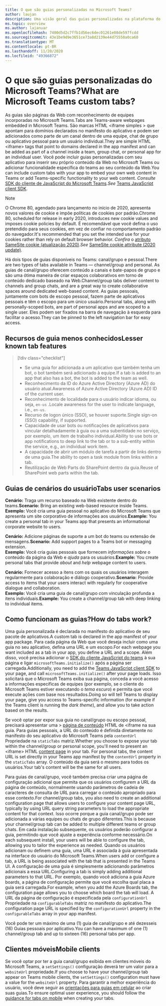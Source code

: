 ```yaml
---
title: O que são guias personalizadas no Microsoft Teams?
author: laujan
description: Uma visão geral das guias personalizadas na plataforma do teams
ms.topic: overview
ms.author: lajanuar
ms.openlocfilehash: 7400d5d2c7ffb1d56ec6dec01261e08de597fcdd
ms.sourcegitcommit: 43e1be9d9e3651ce73a8d2139e44d75550a0ca60
ms.translationtype: MT
ms.contentlocale: pt-BR
ms.lasthandoff: 11/20/2020
ms.locfileid: "49366872"
---
```

# <a name="what-are-microsoft-teams-custom-tabs"></a><span data-ttu-id="3c5ef-103">O que são guias personalizadas do Microsoft Teams?</span><span class="sxs-lookup"><span data-stu-id="3c5ef-103">What are Microsoft Teams custom tabs?</span></span>

<span data-ttu-id="3c5ef-104">As guias são páginas da Web com reconhecimento de equipes incorporadas no Microsoft Teams.</span><span class="sxs-lookup"><span data-stu-id="3c5ef-104">Tabs are Teams-aware webpages embedded in Microsoft Teams.</span></span> <span data-ttu-id="3c5ef-105">São marcas HTML <iframe simples \> que apontam para domínios declarados no manifesto do aplicativo e podem ser adicionados como parte de um canal dentro de uma equipe, chat de grupo ou aplicativo pessoal para um usuário individual.</span><span class="sxs-lookup"><span data-stu-id="3c5ef-105">They are simple HTML <iframe\> tags that point to domains declared in the app manifest and can be added as part of a channel inside a team, group chat, or personal app for an individual user.</span></span> <span data-ttu-id="3c5ef-106">Você pode incluir guias personalizadas com seu aplicativo para inserir seu próprio conteúdo da Web no Microsoft Teams ou adicionar funcionalidade específica do teams ao seu conteúdo da Web.</span><span class="sxs-lookup"><span data-stu-id="3c5ef-106">You can include custom tabs with your app to embed your own web content in Teams or add Teams-specific functionality to your web content.</span></span> <span data-ttu-id="3c5ef-107">*Consulte* [SDK do cliente de JavaScript do Microsoft Teams](/javascript/api/overview/msteams-client).</span><span class="sxs-lookup"><span data-stu-id="3c5ef-107">*See* [Teams JavaScript client SDK](/javascript/api/overview/msteams-client).</span></span>

> [!NOTE]
> <span data-ttu-id="3c5ef-108">O Chrome 80, agendado para lançamento no início de 2020, apresenta novos valores de cookie e impõe políticas de cookies por padrão.</span><span class="sxs-lookup"><span data-stu-id="3c5ef-108">Chrome 80, scheduled for release in early 2020, introduces new cookie values and imposes cookie policies by default.</span></span> <span data-ttu-id="3c5ef-109">É recomendável que você defina o uso pretendido para seus cookies, em vez de confiar no comportamento padrão do navegador.</span><span class="sxs-lookup"><span data-stu-id="3c5ef-109">It's recommended that you set the intended use for your cookies rather than rely on default browser behavior.</span></span> <span data-ttu-id="3c5ef-110">*Confira* o [atributo SameSite cookie (atualização 2020)](../resources/samesite-cookie-update.md).</span><span class="sxs-lookup"><span data-stu-id="3c5ef-110">*See* [SameSite cookie attribute (2020 update)](../resources/samesite-cookie-update.md).</span></span>

<span data-ttu-id="3c5ef-111">Há dois tipos de guias disponíveis no Teams: canal/grupo e pessoal.</span><span class="sxs-lookup"><span data-stu-id="3c5ef-111">There are two types of tabs available in Teams — channel/group and personal.</span></span> <span data-ttu-id="3c5ef-112">As guias de canal/grupo oferecem conteúdo a canais e bate-papos de grupo e são uma ótima maneira de criar espaços colaborativos em torno de conteúdo dedicado baseado na Web.</span><span class="sxs-lookup"><span data-stu-id="3c5ef-112">Channel/group tabs deliver content to channels and group chats, and are a great way to create collaborative spaces around dedicated web-based content.</span></span> <span data-ttu-id="3c5ef-113">As guias pessoais, juntamente com bots de escopo pessoal, fazem parte de aplicativos pessoais e têm o escopo para um único usuário.</span><span class="sxs-lookup"><span data-stu-id="3c5ef-113">Personal tabs, along with personally-scoped bots, are part of personal apps and are scoped to a single user.</span></span> <span data-ttu-id="3c5ef-114">Eles podem ser fixados na barra de navegação à esquerda para facilitar o acesso.</span><span class="sxs-lookup"><span data-stu-id="3c5ef-114">They can be pinned to the left navigation bar for easy access.</span></span>

## <a name="lesser-known-tab-features"></a><span data-ttu-id="3c5ef-115">Recursos de guia menos conhecidos</span><span class="sxs-lookup"><span data-stu-id="3c5ef-115">Lesser known tab features</span></span>

> [!div class="checklist"]
>
> * <span data-ttu-id="3c5ef-116">Se uma guia for adicionada a um aplicativo que também tenha um bot, o bot também será adicionado à equipe.</span><span class="sxs-lookup"><span data-stu-id="3c5ef-116">If a tab is added to an app that also has a bot, the bot is added to the team as well.</span></span>
> * <span data-ttu-id="3c5ef-117">Reconhecimento da ID do Azure Active Directory (Azure AD) do usuário atual.</span><span class="sxs-lookup"><span data-stu-id="3c5ef-117">Awareness of Azure Active Directory (Azure AD) ID of the current user.</span></span>
> * <span data-ttu-id="3c5ef-118">Reconhecimento de localidade para o usuário indicar idioma, ou seja, `en-us` .</span><span class="sxs-lookup"><span data-stu-id="3c5ef-118">Locale awareness for the user to indicate language, i.e., `en-us`.</span></span> 
> * <span data-ttu-id="3c5ef-119">Recurso de logon único (SSO), se houver suporte.</span><span class="sxs-lookup"><span data-stu-id="3c5ef-119">Single sign-on (SSO) capability, if supported.</span></span>
> * <span data-ttu-id="3c5ef-120">Capacidade de usar bots ou notificações de aplicativos para vincular detalhadamente à guia ou a uma subentidade no serviço, por exemplo, um item de trabalho individual.</span><span class="sxs-lookup"><span data-stu-id="3c5ef-120">Ability to use bots or app notifications to deep link to the tab or to a sub-entity within the service, e.g., an individual work item.</span></span>
> * <span data-ttu-id="3c5ef-121">A capacidade de abrir um módulo de tarefa a partir de links dentro de uma guia.</span><span class="sxs-lookup"><span data-stu-id="3c5ef-121">The ability to open a task module from links within a tab.</span></span>
> * <span data-ttu-id="3c5ef-122">Reutilização de Web Parts do SharePoint dentro da guia.</span><span class="sxs-lookup"><span data-stu-id="3c5ef-122">Reuse of SharePoint web parts within the tab.</span></span>

## <a name="tabs-user-scenarios"></a><span data-ttu-id="3c5ef-123">Guias de cenários do usuário</span><span class="sxs-lookup"><span data-stu-id="3c5ef-123">Tabs user scenarios</span></span>

<span data-ttu-id="3c5ef-124">**Cenário:** Traga um recurso baseado na Web existente dentro do teams.</span><span class="sxs-lookup"><span data-stu-id="3c5ef-124">**Scenario:** Bring an existing web-based resource inside Teams.</span></span> \
<span data-ttu-id="3c5ef-125">**Exemplo:** Você cria uma guia pessoal no aplicativo do Microsoft Teams que apresenta um site corporativo de informações aos usuários.</span><span class="sxs-lookup"><span data-stu-id="3c5ef-125">**Example:** You create a personal tab in your Teams app that presents an informational corporate website to users.</span></span>

<span data-ttu-id="3c5ef-126">**Cenário:** Adicione páginas de suporte a um bot do teams ou extensão de mensagens.</span><span class="sxs-lookup"><span data-stu-id="3c5ef-126">**Scenario:** Add support pages to a Teams bot or messaging extension.</span></span> \
<span data-ttu-id="3c5ef-127">**Exemplo:** Você cria guias pessoais que fornecem *informações sobre* o conteúdo da página da Web e *ajuda* para os usuários.</span><span class="sxs-lookup"><span data-stu-id="3c5ef-127">**Example:** You create personal tabs that provide *about* and *help* webpage content to users.</span></span>

<span data-ttu-id="3c5ef-128">**Cenário:** Fornecer acesso a itens com os quais os usuários interagem regularmente para colaboração e diálogo cooperativo.</span><span class="sxs-lookup"><span data-stu-id="3c5ef-128">**Scenario:** Provide access to items that your users interact with regularly for cooperative dialogue and collaboration.</span></span> \
<span data-ttu-id="3c5ef-129">**Exemplo:** Você cria uma guia de canal/grupo com vinculação profunda a itens individuais.</span><span class="sxs-lookup"><span data-stu-id="3c5ef-129">**Example:** You create a channel/group tab with deep linking to individual items.</span></span>

## <a name="how-do-tabs-work"></a><span data-ttu-id="3c5ef-130">Como funcionam as guias?</span><span class="sxs-lookup"><span data-stu-id="3c5ef-130">How do tabs work?</span></span>

<span data-ttu-id="3c5ef-131">Uma guia personalizada é declarada no manifesto do aplicativo de seu pacote de aplicativos.</span><span class="sxs-lookup"><span data-stu-id="3c5ef-131">A custom tab is declared in the app manifest of your app package.</span></span> <span data-ttu-id="3c5ef-132">Para cada página da Web que você deseja incluir como uma guia no seu aplicativo, defina uma URL e um escopo.</span><span class="sxs-lookup"><span data-stu-id="3c5ef-132">For each webpage you want included as a tab in your app, you define a URL and a scope.</span></span> <span data-ttu-id="3c5ef-133">Além disso, você precisa adicionar o [SDK do cliente JavaScript do teams](/javascript/api/overview/msteams-client) à sua página e ligar `microsoftTeams.initialize()` após a página ser carregada.</span><span class="sxs-lookup"><span data-stu-id="3c5ef-133">Additionally, you need to add the [Teams JavaScript client SDK](/javascript/api/overview/msteams-client) to your page, and call `microsoftTeams.initialize()` after your page loads.</span></span> <span data-ttu-id="3c5ef-134">Isso solicitará que o Microsoft Teams exiba sua página, conceda a você acesso a informações específicas de equipes (por exemplo, se o cliente do Microsoft Teams estiver executando o *tema escuro*) e permita que você execute ações com base nos resultados.</span><span class="sxs-lookup"><span data-stu-id="3c5ef-134">Doing so will tell Teams to display your page, give you access to Teams-specific information (for example if the Teams client is running the *dark theme*), and allow you to take action based on the results.</span></span>

<span data-ttu-id="3c5ef-135">Se você optar por expor sua guia no canal/grupo ou escopo pessoal, precisará apresentar uma \> [página de conteúdo](~/tabs/how-to/create-tab-pages/content-page.md) HTML de <iframe na sua guia. Para guias pessoais, a URL do conteúdo é definida diretamente no manifesto do seu aplicativo do Microsoft Teams pela `contentUrl` Propriedade na `staticTabs` matriz.</span><span class="sxs-lookup"><span data-stu-id="3c5ef-135">Whether you choose to expose your tab within the channel/group or personal scope, you'll need to present an <iframe\> HTML [content page](~/tabs/how-to/create-tab-pages/content-page.md) in your tab. For personal tabs, the content URL is set directly in your Teams app manifest by the `contentUrl` property in the `staticTabs` array.</span></span> <span data-ttu-id="3c5ef-136">O conteúdo da guia será o mesmo para todos os usuários.</span><span class="sxs-lookup"><span data-stu-id="3c5ef-136">Your tab's content will be the same for all users.</span></span>

<span data-ttu-id="3c5ef-137">Para guias de canal/grupo, você também precisa criar uma página de configuração adicional que permita que os usuários configurem a URL da página de conteúdo, normalmente usando parâmetros de cadeia de caracteres de consulta de URL para carregar o conteúdo apropriado para esse contexto.</span><span class="sxs-lookup"><span data-stu-id="3c5ef-137">For channel/group tabs, you also need to create an additional configuration page that allows users to configure your content page URL, typically by using URL query string parameters to load the appropriate content for that context.</span></span> <span data-ttu-id="3c5ef-138">Isso ocorre porque a guia canal/grupo pode ser adicionada a várias equipes ou chats de grupo diferentes.</span><span class="sxs-lookup"><span data-stu-id="3c5ef-138">This is because your channel/group tab can be added to multiple different teams or group chats.</span></span> <span data-ttu-id="3c5ef-139">Em cada instalação subsequente, os usuários poderão configurar a guia, permitindo que você ajuste a experiência conforme necessário.</span><span class="sxs-lookup"><span data-stu-id="3c5ef-139">On each subsequent install, your users will be able to configure the tab, allowing you to tailor the experience as needed.</span></span> <span data-ttu-id="3c5ef-140">Quando os usuários adicionam ou definem uma guia, uma URL é associada à guia apresentada na interface do usuário do Microsoft Teams.</span><span class="sxs-lookup"><span data-stu-id="3c5ef-140">When users add or configure a tab, a URL is being associated with the tab that is presented in the Teams UI.</span></span> <span data-ttu-id="3c5ef-141">A configuração de uma guia é simplesmente adicionando parâmetros adicionais a essa URL.</span><span class="sxs-lookup"><span data-stu-id="3c5ef-141">Configuring a tab is simply adding additional parameters to that URL.</span></span> <span data-ttu-id="3c5ef-142">Por exemplo, quando você adiciona a guia Azure boards, a página de configuração permite que você escolha qual placa a guia será carregada.</span><span class="sxs-lookup"><span data-stu-id="3c5ef-142">For example, when you add the Azure Boards tab, the configuration page allows you to choose which board the tab will load.</span></span> <span data-ttu-id="3c5ef-143">A URL da página de configuração é especificada pela  `configurationUrl` Propriedade na `configurableTabs` matriz no manifesto do aplicativo.</span><span class="sxs-lookup"><span data-stu-id="3c5ef-143">The configuration page URL is specified by the  `configurationUrl` property in the `configurableTabs` array in your app manifest.</span></span>

<span data-ttu-id="3c5ef-144">Você pode ter um máximo de uma (1) guia de canal/grupo e até dezesseis (16) Guias pessoais por aplicativo.</span><span class="sxs-lookup"><span data-stu-id="3c5ef-144">You can have a maximum of one (1) channel/group tab and up to sixteen (16) personal tabs per app.</span></span>

## <a name="mobile-clients"></a><span data-ttu-id="3c5ef-145">Clientes móveis</span><span class="sxs-lookup"><span data-stu-id="3c5ef-145">Mobile clients</span></span>

<span data-ttu-id="3c5ef-146">Se você optar por ter a guia canal/grupo exibida em clientes móveis do Microsoft Teams, a `setSettings()` configuração deverá ter um valor para a `websiteUrl` propriedade.</span><span class="sxs-lookup"><span data-stu-id="3c5ef-146">If you choose to have your channel/group tab appear on Teams mobile clients, the `setSettings()` configuration must have a value for the `websiteUrl` property.</span></span> <span data-ttu-id="3c5ef-147">Para garantir a melhor experiência do usuário, você deve seguir as [orientações para guias em celular](~/tabs/design/tabs-mobile.md) ao criar suas guias.</span><span class="sxs-lookup"><span data-stu-id="3c5ef-147">To ensure optimal user experience, you should follow the [guidance for tabs on mobile](~/tabs/design/tabs-mobile.md) when creating your tabs.</span></span>
